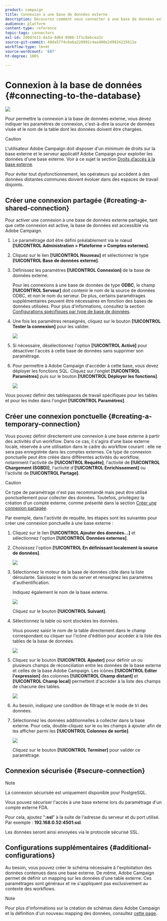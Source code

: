 ```yaml
---
product: campaign
title: Connexion à une base de données externe
description: Découvrez comment vous connecter à une base de données externe
audience: platform
content-type: reference
topic-tags: connectors
exl-id: 240d7e11-da3a-4d64-8986-1f1c8ebcea3c
source-git-commit: 40da5774c8a6a228992c4aa400e2d9924215611e
workflow-type: tm+mt
source-wordcount: '687'
ht-degree: 100%

---
```


# Connexion à la base de données {#connecting-to-the-database}

![](../../assets/v7-only.svg)

Pour permettre la connexion à la base de données externe, vous devez indiquer les paramètres de connexion, c&#39;est-à-dire la source de données visée et le nom de la table dont les données doivent être chargées.

>[!CAUTION]
>
>L&#39;utilisateur Adobe Campaign doit disposer d&#39;un minimum de droits sur la base externe et le serveur applicatif Adobe Campaign pour exploiter les données d&#39;une base externe. Voir à ce sujet la section [Droits d’accès à la base externe](../../installation/using/remote-database-access-rights.md).
>
>Pour éviter tout dysfonctionnement, les opérateurs qui accèdent à des données distantes communes doivent évoluer dans des espaces de travail disjoints.

## Créer une connexion partagée {#creating-a-shared-connection}

Pour activer une connexion à une base de données externe partagée, tant que cette connexion est active, la base de données est accessible via Adobe Campaign.

1. Le paramétrage doit être défini préalablement via le nœud **[!UICONTROL Administration > Plateforme > Comptes externes]**.
1. Cliquez sur le lien **[!UICONTROL Nouveau]** et sélectionnez le type **[!UICONTROL Base de données externe]**.
1. Définissez les paramètres **[!UICONTROL Connexion]** de la base de données externe.

   Pour les connexions à une base de données de type **ODBC**, le champ **[!UICONTROL Serveur]** doit contenir le nom de la source de données ODBC, et non le nom du serveur. De plus, certains paramétrages supplémentaires peuvent être nécessaires en fonction des bases de données utilisées. Pour plus d&#39;informations, consultez la section [Configurations spécifiques par type de base de données](../../installation/using/configure-fda.md).

1. Une fois les paramètres renseignés, cliquez sur le bouton **[!UICONTROL Tester la connexion]** pour les valider.

   ![](assets/wf-external-account-create.png)

1. Si nécessaire, désélectionnez l&#39;option **[!UICONTROL Activé]** pour désactiver l&#39;accès à cette base de données sans supprimer son paramétrage.
1. Pour permettre à Adobe Campaign d&#39;accéder à cette base, vous devez déployer les fonctions SQL. Cliquez sur l&#39;onglet **[!UICONTROL Paramètres]** puis sur le bouton **[!UICONTROL Déployer les fonctions]**.

   ![](assets/wf-external-account-functions.png)

Vous pouvez définir des tablespaces de travail spécifiques pour les tables et pour les index dans l&#39;onglet **[!UICONTROL Paramètres]**.

## Créer une connexion ponctuelle {#creating-a-temporary-connection}

Vous pouvez définir directement une connexion à une base externe à partir des activités d&#39;un workflow. Dans ce cas, il s&#39;agira d&#39;une base externe locale, réservée à une utilisation dans le cadre du workflow courant : elle ne sera pas enregistrée dans les comptes externes. Ce type de connexion ponctuelle peut être créée dans différentes activités du workflow, notamment l&#39;activité de **[!UICONTROL Requête]**, l&#39;activité de **[!UICONTROL Chargement (SGBD)]**, l&#39;activité d&#39;**[!UICONTROL Enrichissement]** ou l&#39;activité de **[!UICONTROL Partage]**.

>[!CAUTION]
>
>Ce type de paramétrage n&#39;est pas recommandé mais peut être utilisé ponctuellement pour collecter des données. Toutefois, privilégiez la création d&#39;un compte externe, comme présenté dans la section [Créer une connexion partagée](#creating-a-shared-connection).

Par exemple, dans l&#39;activité de requête, les étapes sont les suivantes pour créer une connexion ponctuelle à une base externe :

1. Cliquez sur le lien **[!UICONTROL Ajouter des données...]** et sélectionnez l&#39;option **[!UICONTROL Données externes]**.
1. Choisissez l&#39;option **[!UICONTROL En définissant localement la source de données]**.

   ![](assets/wf_add_data_local_external_data.png)

1. Sélectionnez le moteur de la base de données cible dans la liste déroulante. Saisissez le nom du server et renseignez les paramètres d&#39;authentification.

   Indiquez également le nom de la base externe.

   ![](assets/wf_add_data_local_external_data_param.png)

   Cliquez sur le bouton **[!UICONTROL Suivant]**.

1. Sélectionnez la table où sont stockées les données.

   Vous pouvez saisir le nom de la table directement dans le champ correspondant ou cliquer sur l&#39;icône d&#39;édition pour accéder à la liste des tables de la base de données.

   ![](assets/wf_add_data_local_external_data_select_table.png)

1. Cliquez sur le bouton **[!UICONTROL Ajouter]** pour définir un ou plusieurs champs de réconciliation entre les données de la base externe et celles de la base Adobe Campaign. Les icônes **[!UICONTROL Editer l&#39;expression]** des colonnes **[!UICONTROL Champ distant]** et **[!UICONTROL Champ local]** permettent d&#39;accéder à la liste des champs de chacune des tables.

   ![](assets/wf_add_data_local_external_data_join.png)

1. Au besoin, indiquez une condition de filtrage et le mode de tri des données.
1. Sélectionnez les données additionnelles à collecter dans la base externe. Pour cela, double-cliquez sur le ou les champs à ajouter afin de les afficher parmi les **[!UICONTROL Colonnes de sortie]**.

   ![](assets/wf_add_data_local_external_data_select.png)

   Cliquez sur le bouton **[!UICONTROL Terminer]** pour valider ce paramétrage.

## Connexion sécurisée {#secure-connection}

>[!NOTE]
>
>La connexion sécurisée est uniquement disponible pour PostgreSQL.

Vous pouvez sécuriser l&#39;accès à une base externe lors du paramétrage d&#39;un compte externe FDA.

Pour cela, ajoutez &quot;**:ssl**&quot; à la suite de l&#39;adresse du serveur et du port utilisé. Par exemple : **192.168.0.52:4501:ssl**.

Les données seront ainsi envoyées via le protocole sécurisé SSL.

## Configurations supplémentaires {#additional-configurations}

Au besoin, vous pouvez créer le schéma nécessaire à l&#39;exploitation des données contenues dans une base externe. De même, Adobe Campaign permet de définir un mapping sur les données d&#39;une table externe. Ces paramétrages sont généraux et ne s&#39;appliquent pas exclusivement au contexte des workflows.

>[!NOTE]
>
>Pour plus d&#39;informations sur la création de schémas dans Adobe Campaign et la définition d&#39;un nouveau mapping des données, consultez [cette page](../../configuration/using/about-schema-edition.md).
